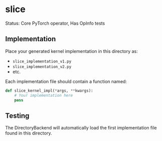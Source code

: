 # slice

Status: Core PyTorch operator, Has OpInfo tests

## Implementation

Place your generated kernel implementation in this directory as:
- `slice_implementation_v1.py`
- `slice_implementation_v2.py`
- etc.

Each implementation file should contain a function named:
```python
def slice_kernel_impl(*args, **kwargs):
    # Your implementation here
    pass
```

## Testing

The DirectoryBackend will automatically load the first implementation file found in this directory.
